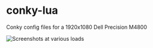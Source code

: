 # conky-lua
Conky config files for a 1920x1080 Dell Precision M4800

![Screenshots at various loads](https://raw.githubusercontent.com/artixnous/conky-lua/master/conky-lua.png)
